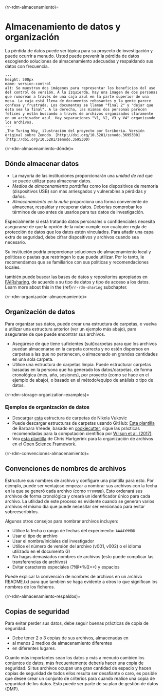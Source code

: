 (rr-rdm-almacenamiento)=
# Almacenamiento de datos y organización

La pérdida de datos puede ser tópica para su proyecto de investigación y puede ocurrir a menudo. Usted puede prevenir la pérdida de datos escogiendo soluciones de almacenamiento adecuadas y respaldando sus datos con frecuencia.

```{figure} ../../figures/version-control.jpg
---
height: 500px
name: version-control
alt: Se muestran dos imágenes para representar los beneficios del uso del control de versión. A la izquierda, hay una imagen de dos personas que rumorean a través de una caja azul en la parte superior de una mesa. La caja está llena de documentos rebosantes y la gente parece confusa y frustrada. Los documentos se llaman "final 2" y "dejar que ésta sea la final". A la derecha, las mismas dos personas parecen felices y están buscando a través de archivos organizados claramente en un archivador azul. Hay separaciones "V1, V2, V3 y V4" organizando los archivos.
---
_The Turing Way_ ilustración del proyecto por Scriberia. Versión original sobre Zenodo. [http://doi.org/10.5281/zenodo.3695300](http://doi.org/10.5281/zenodo.3695300)
```

(rr-rdm-almacenamiento-dónde)=
## Dónde almacenar datos

- La mayoría de las instituciones proporcionarán una _unidad de red_ que se puede utilizar para almacenar datos.
- _Medios de almacenamiento portátiles_ como los dispositivos de memoria (dispositivos USB) son más arriesgados y vulnerables a pérdidas y daños.
- _Almacenamiento en la nube_ proporciona una forma conveniente de almacenar, respaldar y recuperar datos. Deberías comprobar los términos de uso antes de usarlos para tus datos de investigación.

Especialmente si está tratando datos personales o confidenciales necesita asegurarse de que la opción de la nube cumple con cualquier regla de protección de datos que los datos estén vinculados. Para añadir una capa extra de seguridad, debe cifrar dispositivos y archivos cuando sea necesario.

Su institución podría proporcionar soluciones de almacenamiento local y políticas o pautas que restringen lo que puede utilizar. Por lo tanto, le recomendamos que se familiarice con sus políticas y recomendaciones locales.

también puede buscar las bases de datos y repositorios apropiados en [FAIRsharing](https://fairsharing.org/databases), de acuerdo a su tipo de datos y tipo de acceso a los datos. Learn more about this in the {ref}`rr-rdm-sharing` subchapter.

(rr-rdm-organización-almacenamiento)=
## Organización de datos

Para organizar sus datos, puede crear una estructura de carpetas, o vuelva a utilizar una estructura anterior (ver un ejemplo más abajo), para asegurarse de que puede encontrar sus archivos.

-   Asegúrese de que tiene suficientes (sub)carpetas para que los archivos puedan almacenarse en la carpeta correcta y no estén dispersos en carpetas a las que no pertenecen, o almacenado en grandes cantidades en una sola carpeta.
-   Utilice una estructura de carpetas limpia. Puede estructurar carpetas basadas en la persona que ha generado los datos/carpetas, de forma cronológica (mes, año, sesiones), por proyecto (como se hace en el ejemplo de abajo), o basado en el método/equipo de análisis o tipo de datos.

(rr-rdm-storage-organization-examples)=
### Ejemplos de organización de datos

- Descargar [esta](http://nikola.me/folder_structure.html) estructura de carpetas de Nikola Vukovic
- Puede descargar estructuras de carpetas usando GitHub: [Esta plantilla](https://github.com/bvreede/good-enough-project) de Barbara Vreede, basado en [cookiecutter](https://github.com/cookiecutter/cookiecutter), sigue las prácticas recomendadas para la computación científica por [Wilson et al. (2017)](https://doi.org/10.1371/journal.pcbi.1005510).
- Vea [esta plantilla](https://osf.io/4sdn3/) de Chris Hartgerink para la organización de archivos en el [Open Science Framework](https://osf.io/).

(rr-rdm-convenciones-almacenamiento)=
## Convenciones de nombres de archivos

Estructure sus nombres de archivo y configure una plantilla para esto. Por ejemplo, puede ser ventajoso empezar a nombrar sus archivos con la fecha en la que se generó cada archivo (como `YYYMMDD`). Esto ordenará sus archivos de forma cronológica y creará un identificador único para cada archivo. La utilidad de este proceso es evidente cuando se generan varios archivos el mismo día que puede necesitar ser versionado para evitar sobreescribirlos.


Algunos otros consejos para nombrar archivos incluyen:
- Utilice la fecha o rango de fechas del experimento: `AAAAYMMDD`
- Usar el tipo de archivo
- Usar el nombre/iniciales del investigador
- Utilice el número de versión del archivo (v001, v002) o el idioma utilizado en el documento G)
- No hagas demasiados nombres de archivos (esto puede complicar las transferencias de archivos)
- Evitar caracteres especiales (?\!@\*%{[<>) y espacios

Puede explicar la convención de nombres de archivos en un archivo README.txt para que también se haga evidente a otros lo que significan los nombres de los ficheros.

(rr-rdm-almacenamiento-respaldos)=
## Copias de seguridad

Para evitar perder sus datos, debe seguir buenas prácticas de copia de seguridad.

- Debe tener 2 o 3 copias de sus archivos, almacenadas en
- al menos 2 medios de almacenamiento diferentes
- en diferentes lugares.

Cuanto más importantes sean los datos y más a menudo cambien los conjuntos de datos, más frecuentemente debería hacer una copia de seguridad. Si tus archivos ocupan una gran cantidad de espacio y hacen copias de seguridad de todos ellos resulta ser desafiante o caro, es posible que desee crear un conjunto de criterios para cuando realice una copia de seguridad de los datos. Esto puede ser parte de su plan de gestión de datos (DMP).

